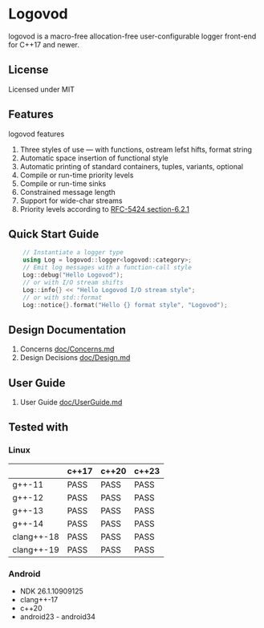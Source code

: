 # Logovod

logovod is a macro-free allocation-free user-configurable logger front-end for C++17 and newer.

## License

Licensed under MIT

## Features
logovod features
1. Three styles of use — with functions, ostream lefst hifts, format string  
2. Automatic space insertion of functional style
3. Automatic printing of standard containers, tuples, variants, optional
4. Compile or run-time priority levels
5. Compile or run-time sinks
6. Constrained message length
7. Support for wide-char streams
8. Priority levels according to [RFC-5424 section-6.2.1 ](https://datatracker.ietf.org/doc/html/rfc5424#section-6.2.1)

## Quick Start Guide

```C++
    // Instantiate a logger type
    using Log = logovod::logger<logovod::category>;
    // Emit log messages with a function-call style
    Log::debug("Hello Logovod");
    // or with I/O stream shifts
    Log::info{} << "Hello Logovod I/O stream style";
    // or with std::format
    Log::notice{}.format("Hello {} format style", "Logovod");
```

## Design Documentation

1. Concerns [doc/Concerns.md](doc/Concerns.md)
2. Design Decisions [doc/Design.md](doc/Design.md)

## User Guide

1. User Guide [doc/UserGuide.md](doc/UserGuide.md)

## Tested with

### Linux

|  | c++17  | c++20  | c++23  |
|---|---|---|---|
| g++-11  | PASS  | PASS  | PASS |
| g++-12  | PASS  | PASS  | PASS |
| g++-13  | PASS  | PASS  | PASS |
| g++-14  | PASS  | PASS  | PASS |
| clang++-18  | PASS  | PASS  | PASS |
| clang++-19  | PASS  | PASS  | PASS |

### Android

* NDK 26.1.10909125
* clang++-17
* c++20
* android23 - android34



